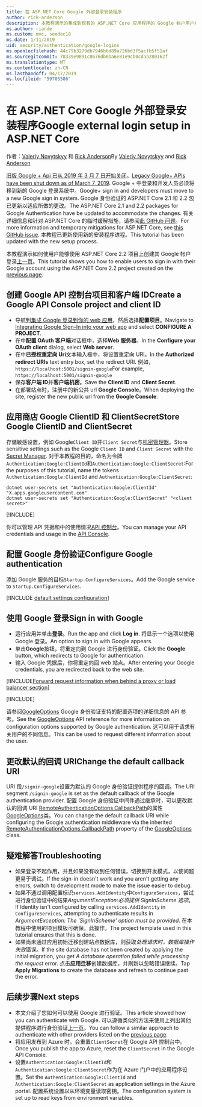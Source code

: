 ```yaml
---
title: 在 ASP.NET Core Google 外部登录安装程序
author: rick-anderson
description: 本教程演示的集成到现有的 ASP.NET Core 应用程序的 Google 帐户用户身份验证。
ms.author: riande
ms.custom: mvc, seodec18
ms.date: 1/11/2019
uid: security/authentication/google-logins
ms.openlocfilehash: 44c79b3279db7946b6d89a726bd3f5acfb5f51af
ms.sourcegitcommit: 78339e9891c8676db01a6e81e9cb0cdaa280162f
ms.translationtype: MT
ms.contentlocale: zh-CN
ms.lasthandoff: 04/17/2019
ms.locfileid: "59705586"
---
```

# <a name="google-external-login-setup-in-aspnet-core"></a><span data-ttu-id="a8e89-103">在 ASP.NET Core Google 外部登录安装程序</span><span class="sxs-lookup"><span data-stu-id="a8e89-103">Google external login setup in ASP.NET Core</span></span>

<span data-ttu-id="a8e89-104">作者：[Valeriy Novytskyy](https://github.com/01binary) 和 [Rick Anderson](https://twitter.com/RickAndMSFT)</span><span class="sxs-lookup"><span data-stu-id="a8e89-104">By [Valeriy Novytskyy](https://github.com/01binary) and [Rick Anderson](https://twitter.com/RickAndMSFT)</span></span>

<span data-ttu-id="a8e89-105">[旧版 Google + Api 已从 2019 年 3 月 7 日开始关闭](https://developers.google.com/+/api-shutdown)。</span><span class="sxs-lookup"><span data-stu-id="a8e89-105">[Legacy Google+ APIs have been shut down as of March 7, 2019](https://developers.google.com/+/api-shutdown).</span></span> <span data-ttu-id="a8e89-106">Google + 中登录和开发人员必须将移到新的 Google 登录系统中。</span><span class="sxs-lookup"><span data-stu-id="a8e89-106">Google+ sign in and developers must move to a new Google sign in system.</span></span> <span data-ttu-id="a8e89-107">Google 身份验证的 ASP.NET Core 2.1 和 2.2 包已更新以适应所做的更改。</span><span class="sxs-lookup"><span data-stu-id="a8e89-107">The ASP.NET Core 2.1 and 2.2 packages for Google Authentication have be updated to accommodate the changes.</span></span> <span data-ttu-id="a8e89-108">有关详细信息和针对 ASP.NET Core 的临时缓解措施，请参阅[此 GitHub 问题](https://github.com/aspnet/AspNetCore/issues/6486)。</span><span class="sxs-lookup"><span data-stu-id="a8e89-108">For more information and temporary mitigations for ASP.NET Core, see [this GitHub issue](https://github.com/aspnet/AspNetCore/issues/6486).</span></span> <span data-ttu-id="a8e89-109">本教程已更新使用新的安装程序进程。</span><span class="sxs-lookup"><span data-stu-id="a8e89-109">This tutorial has been updated with the new setup process.</span></span>

<span data-ttu-id="a8e89-110">本教程演示如何使用户能够使用 ASP.NET Core 2.2 项目上创建其 Google 帐户登录[上一页](xref:security/authentication/social/index)。</span><span class="sxs-lookup"><span data-stu-id="a8e89-110">This tutorial shows you how to enable users to sign in with their Google account using the ASP.NET Core 2.2 project created on the [previous page](xref:security/authentication/social/index).</span></span>

## <a name="create-a-google-api-console-project-and-client-id"></a><span data-ttu-id="a8e89-111">创建 Google API 控制台项目和客户端 ID</span><span class="sxs-lookup"><span data-stu-id="a8e89-111">Create a Google API Console project and client ID</span></span>

* <span data-ttu-id="a8e89-112">导航到[集成 Google 登录到你的 web 应用](https://developers.google.com/identity/sign-in/web/devconsole-project)，然后选择**配置项目**。</span><span class="sxs-lookup"><span data-stu-id="a8e89-112">Navigate to [Integrating Google Sign-In into your web app](https://developers.google.com/identity/sign-in/web/devconsole-project) and select **CONFIGURE A PROJECT**.</span></span>
* <span data-ttu-id="a8e89-113">在中**配置 OAuth 客户端**对话框中，选择**Web 服务器**。</span><span class="sxs-lookup"><span data-stu-id="a8e89-113">In the **Configure your OAuth client** dialog, select **Web server**.</span></span>
* <span data-ttu-id="a8e89-114">在中**已授权重定向 Uri**文本输入框中，将设置重定向 URI。</span><span class="sxs-lookup"><span data-stu-id="a8e89-114">In the **Authorized redirect URIs** text entry box, set the redirect URI.</span></span> <span data-ttu-id="a8e89-115">例如，`https://localhost:5001/signin-google`</span><span class="sxs-lookup"><span data-stu-id="a8e89-115">For example, `https://localhost:5001/signin-google`</span></span>
* <span data-ttu-id="a8e89-116">保存**客户端 ID**并**客户端机密**。</span><span class="sxs-lookup"><span data-stu-id="a8e89-116">Save the **Client ID** and **Client Secret**.</span></span>
* <span data-ttu-id="a8e89-117">在部署站点时，注册中的新公共 url **Google Console**。</span><span class="sxs-lookup"><span data-stu-id="a8e89-117">When deploying the site, register the new public url from the **Google Console**.</span></span>

## <a name="store-google-clientid-and-clientsecret"></a><span data-ttu-id="a8e89-118">应用商店 Google ClientID 和 ClientSecret</span><span class="sxs-lookup"><span data-stu-id="a8e89-118">Store Google ClientID and ClientSecret</span></span>

<span data-ttu-id="a8e89-119">存储敏感设置，例如 Google`Client ID`并`Client Secret`与[机密管理器](xref:security/app-secrets)。</span><span class="sxs-lookup"><span data-stu-id="a8e89-119">Store sensitive settings such as the Google `Client ID` and `Client Secret` with the [Secret Manager](xref:security/app-secrets).</span></span> <span data-ttu-id="a8e89-120">对于本教程的目的，命名为令牌`Authentication:Google:ClientId`和`Authentication:Google:ClientSecret`:</span><span class="sxs-lookup"><span data-stu-id="a8e89-120">For the purposes of this tutorial, name the tokens `Authentication:Google:ClientId` and `Authentication:Google:ClientSecret`:</span></span>

```console
dotnet user-secrets set "Authentication:Google:ClientId" "X.apps.googleusercontent.com"
dotnet user-secrets set "Authentication:Google:ClientSecret" "<client secret>"
```

[!INCLUDE[](~/includes/environmentVarableColon.md)]

<span data-ttu-id="a8e89-121">你可以管理 API 凭据和中的使用情况[API 控制台](https://console.developers.google.com/apis/dashboard)。</span><span class="sxs-lookup"><span data-stu-id="a8e89-121">You can manage your API credentials and usage in the [API Console](https://console.developers.google.com/apis/dashboard).</span></span>

## <a name="configure-google-authentication"></a><span data-ttu-id="a8e89-122">配置 Google 身份验证</span><span class="sxs-lookup"><span data-stu-id="a8e89-122">Configure Google authentication</span></span>

<span data-ttu-id="a8e89-123">添加 Google 服务的目标`Startup.ConfigureServices`。</span><span class="sxs-lookup"><span data-stu-id="a8e89-123">Add the Google service to `Startup.ConfigureServices`.</span></span>

[!INCLUDE [default settings configuration](includes/default-settings2-2.md)]

## <a name="sign-in-with-google"></a><span data-ttu-id="a8e89-124">使用 Google 登录</span><span class="sxs-lookup"><span data-stu-id="a8e89-124">Sign in with Google</span></span>

* <span data-ttu-id="a8e89-125">运行应用并单击**登录**。</span><span class="sxs-lookup"><span data-stu-id="a8e89-125">Run the app and click **Log in**.</span></span> <span data-ttu-id="a8e89-126">将显示一个选项以使用 Google 登录。</span><span class="sxs-lookup"><span data-stu-id="a8e89-126">An option to sign in with Google appears.</span></span>
* <span data-ttu-id="a8e89-127">单击**Google**按钮，将重定向到 Google 进行身份验证。</span><span class="sxs-lookup"><span data-stu-id="a8e89-127">Click the **Google** button, which redirects to Google for authentication.</span></span>
* <span data-ttu-id="a8e89-128">输入 Google 凭据后，你将重定向回 web 站点。</span><span class="sxs-lookup"><span data-stu-id="a8e89-128">After entering your Google credentials, you are redirected back to the web site.</span></span>

[!INCLUDE[Forward request information when behind a proxy or load balancer section](includes/forwarded-headers-middleware.md)]

[!INCLUDE[](includes/chain-auth-providers.md)]

<span data-ttu-id="a8e89-129">请参阅[GoogleOptions](/dotnet/api/microsoft.aspnetcore.authentication.google.googleoptions) Google 身份验证支持的配置选项的详细信息的 API 参考。</span><span class="sxs-lookup"><span data-stu-id="a8e89-129">See the [GoogleOptions](/dotnet/api/microsoft.aspnetcore.authentication.google.googleoptions) API reference for more information on configuration options supported by Google authentication.</span></span> <span data-ttu-id="a8e89-130">这可以用于请求有关用户的不同信息。</span><span class="sxs-lookup"><span data-stu-id="a8e89-130">This can be used to request different information about the user.</span></span>

## <a name="change-the-default-callback-uri"></a><span data-ttu-id="a8e89-131">更改默认的回调 URI</span><span class="sxs-lookup"><span data-stu-id="a8e89-131">Change the default callback URI</span></span>

<span data-ttu-id="a8e89-132">URI 段`/signin-google`设置为默认的 Google 身份验证提供程序的回调。</span><span class="sxs-lookup"><span data-stu-id="a8e89-132">The URI segment `/signin-google` is set as the default callback of the Google authentication provider.</span></span> <span data-ttu-id="a8e89-133">配置 Google 身份验证中间件通过继承时，可以更改默认的回调 URI [RemoteAuthenticationOptions.CallbackPath](/dotnet/api/microsoft.aspnetcore.authentication.remoteauthenticationoptions.callbackpath)的属性[GoogleOptions](/dotnet/api/microsoft.aspnetcore.authentication.google.googleoptions)类。</span><span class="sxs-lookup"><span data-stu-id="a8e89-133">You can change the default callback URI while configuring the Google authentication middleware via the inherited [RemoteAuthenticationOptions.CallbackPath](/dotnet/api/microsoft.aspnetcore.authentication.remoteauthenticationoptions.callbackpath) property of the [GoogleOptions](/dotnet/api/microsoft.aspnetcore.authentication.google.googleoptions) class.</span></span>

## <a name="troubleshooting"></a><span data-ttu-id="a8e89-134">疑难解答</span><span class="sxs-lookup"><span data-stu-id="a8e89-134">Troubleshooting</span></span>

* <span data-ttu-id="a8e89-135">如果登录不起作用，并且如果没有收到任何错误，切换到开发模式，以使问题更易于调试。</span><span class="sxs-lookup"><span data-stu-id="a8e89-135">If the sign-in doesn't work and you aren't getting any errors, switch to development mode to make the issue easier to debug.</span></span>
* <span data-ttu-id="a8e89-136">如果不通过调用配置标识`services.AddIdentity`中`ConfigureServices`，尝试进行身份验证中的结果*ArgumentException:必须提供 SignInScheme 选项*。</span><span class="sxs-lookup"><span data-stu-id="a8e89-136">If Identity isn't configured by calling `services.AddIdentity` in `ConfigureServices`, attempting to authenticate results in *ArgumentException: The 'SignInScheme' option must be provided*.</span></span> <span data-ttu-id="a8e89-137">在本教程中使用的项目模板可确保，此操作。</span><span class="sxs-lookup"><span data-stu-id="a8e89-137">The project template used in this tutorial ensures that this is done.</span></span>
* <span data-ttu-id="a8e89-138">如果尚未通过应用初始迁移创建站点数据库，则获取*处理请求时，数据库操作失败*错误。</span><span class="sxs-lookup"><span data-stu-id="a8e89-138">If the site database has not been created by applying the initial migration, you get *A database operation failed while processing the request* error.</span></span> <span data-ttu-id="a8e89-139">点击**应用迁移**创建数据库，并刷新以忽略错误继续。</span><span class="sxs-lookup"><span data-stu-id="a8e89-139">Tap **Apply Migrations** to create the database and refresh to continue past the error.</span></span>

## <a name="next-steps"></a><span data-ttu-id="a8e89-140">后续步骤</span><span class="sxs-lookup"><span data-stu-id="a8e89-140">Next steps</span></span>

* <span data-ttu-id="a8e89-141">本文介绍了您如何可以使用 Google 进行验证。</span><span class="sxs-lookup"><span data-stu-id="a8e89-141">This article showed how you can authenticate with Google.</span></span> <span data-ttu-id="a8e89-142">可以遵循类似的方法来使用上列出其他提供程序进行身份验证[上一页](xref:security/authentication/social/index)。</span><span class="sxs-lookup"><span data-stu-id="a8e89-142">You can follow a similar approach to authenticate with other providers listed on the [previous page](xref:security/authentication/social/index).</span></span>
* <span data-ttu-id="a8e89-143">将应用发布到 Azure 时，会重置`ClientSecret`在 Google API 控制台中。</span><span class="sxs-lookup"><span data-stu-id="a8e89-143">Once you publish the app to Azure, reset the `ClientSecret` in the Google API Console.</span></span>
* <span data-ttu-id="a8e89-144">设置`Authentication:Google:ClientId`和`Authentication:Google:ClientSecret`作为在 Azure 门户中的应用程序设置。</span><span class="sxs-lookup"><span data-stu-id="a8e89-144">Set the `Authentication:Google:ClientId` and `Authentication:Google:ClientSecret` as application settings in the Azure portal.</span></span> <span data-ttu-id="a8e89-145">配置系统设置以从环境变量读取密钥。</span><span class="sxs-lookup"><span data-stu-id="a8e89-145">The configuration system is set up to read keys from environment variables.</span></span>
